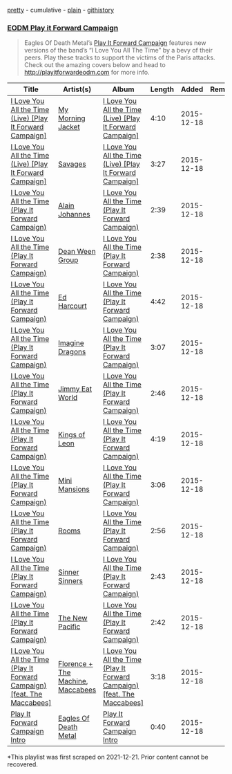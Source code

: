 [pretty](/playlists/pretty/37i9dQZF1DWWpCjltOl2fU.md) - cumulative - [plain](/playlists/plain/37i9dQZF1DWWpCjltOl2fU) - [githistory](https://github.githistory.xyz/mackorone/spotify-playlist-archive/blob/main/playlists/plain/37i9dQZF1DWWpCjltOl2fU)

### [EODM Play it Forward Campaign](https://open.spotify.com/playlist/2L7aVeGOutWeuWMdh13tZ7)

> Eagles Of Death Metal’s <a href="http://playitforwardeodm.com">Play It Forward Campaign</a> features new versions of the band’s “I Love You All The Time” by a bevy of their peers\. Play these tracks to support the victims of the Paris attacks\. Check out the amazing covers below and head to <a href="http://playitforwardeodm.com">http://playitforwardeodm.com</a> for more info.

| Title | Artist(s) | Album | Length | Added | Removed |
|---|---|---|---|---|---|
| [I Love You All the Time \(Live\) \[Play It Forward Campaign\]](https://open.spotify.com/track/05A95zM2l6HhVFIEoyvaxp) | [My Morning Jacket](https://open.spotify.com/artist/43O3c6wewpzPKwVaGEEtBM) | [I Love You All the Time \(Live\) \[Play It Forward Campaign\]](https://open.spotify.com/album/4UPoGz6iZ0rEICKFGM2GYr) | 4:10 | 2015-12-18 |  |
| [I Love You All the Time \(Live\) \[Play It Forward Campaign\]](https://open.spotify.com/track/1HBkA1u9eQpOcEQhbyKCZj) | [Savages](https://open.spotify.com/artist/1WFsBUAgQmrGQQEUyFKS60) | [I Love You All the Time \(Live\) \[Play It Forward Campaign\]](https://open.spotify.com/album/7pfTX9kOZpN3tFfuuwEDt9) | 3:27 | 2015-12-18 |  |
| [I Love You All the Time \(Play It Forward Campaign\)](https://open.spotify.com/track/2NVNj5Ga1Ogue2gZ1UgA7M) | [Alain Johannes](https://open.spotify.com/artist/57vhIhkzqXdrZnLoD0yl9C) | [I Love You All the Time \(Play It Forward Campaign\)](https://open.spotify.com/album/1ktRjW4ELdF8XA5g419www) | 2:39 | 2015-12-18 |  |
| [I Love You All the Time \(Play It Forward Campaign\)](https://open.spotify.com/track/5sjy3YoBdsMYvEFqeVAZN2) | [Dean Ween Group](https://open.spotify.com/artist/1itubyc9S2fKn9UxoiCENe) | [I Love You All the Time \(Play It Forward Campaign\)](https://open.spotify.com/album/2746x3qFzh60tPU65SBuTa) | 2:38 | 2015-12-18 |  |
| [I Love You All the Time \(Play It Forward Campaign\)](https://open.spotify.com/track/7iekNY77xgjrSpcjA55e23) | [Ed Harcourt](https://open.spotify.com/artist/5EOPLr73C9nIPYwVEAsiOY) | [I Love You All the Time \(Play It Forward Campaign\)](https://open.spotify.com/album/781867SV5uoAfXREagqrFZ) | 4:42 | 2015-12-18 |  |
| [I Love You All the Time \(Play It Forward Campaign\)](https://open.spotify.com/track/2POOvCjR09X41UNUWm12dT) | [Imagine Dragons](https://open.spotify.com/artist/53XhwfbYqKCa1cC15pYq2q) | [I Love You All the Time \(Play It Forward Campaign\)](https://open.spotify.com/album/6PaHnwGDIqzWqz1e09uRMK) | 3:07 | 2015-12-18 |  |
| [I Love You All the Time \(Play It Forward Campaign\)](https://open.spotify.com/track/3qz8zHmz6B4LBt3IWNqoTM) | [Jimmy Eat World](https://open.spotify.com/artist/3Ayl7mCk0nScecqOzvNp6s) | [I Love You All the Time \(Play It Forward Campaign\)](https://open.spotify.com/album/2tRYkprhNPNmuGSzrCLlW5) | 2:46 | 2015-12-18 |  |
| [I Love You All the Time \(Play It Forward Campaign\)](https://open.spotify.com/track/3ejGfNLeYuJf1v5XNFGp4e) | [Kings of Leon](https://open.spotify.com/artist/2qk9voo8llSGYcZ6xrBzKx) | [I Love You All the Time \(Play It Forward Campaign\)](https://open.spotify.com/album/6GXbV3Tdqa5neXEyXrztQW) | 4:19 | 2015-12-18 |  |
| [I Love You All the Time \(Play It Forward Campaign\)](https://open.spotify.com/track/41KvipsMoCPjAlJ3gKWlJ8) | [Mini Mansions](https://open.spotify.com/artist/07xbJ7SM1JopFtI1qXvSww) | [I Love You All the Time \(Play It Forward Campaign\)](https://open.spotify.com/album/0Ch0zpu3ll96ngtf5Coidq) | 3:06 | 2015-12-18 |  |
| [I Love You All the Time \(Play It Forward Campaign\)](https://open.spotify.com/track/7jZeEuM07vgoGmU6fOr2xR) | [Rooms](https://open.spotify.com/artist/3Pu7oLk8KroFc9rgIsqXZ7) | [I Love You All the Time \(Play It Forward Campaign\)](https://open.spotify.com/album/4CUCu2gS5FXX1qqIy3fahC) | 2:56 | 2015-12-18 |  |
| [I Love You All the Time \(Play It Forward Campaign\)](https://open.spotify.com/track/600JfCH5JoE3mK80ofMEOl) | [Sinner Sinners](https://open.spotify.com/artist/3KsqYGRecEYLRbWKZl8unw) | [I Love You All the Time \(Play It Forward Campaign\)](https://open.spotify.com/album/5QiHxkf89t4EVQH88eqsUG) | 2:43 | 2015-12-18 |  |
| [I Love You All the Time \(Play It Forward Campaign\)](https://open.spotify.com/track/3b6zBJFReSnNMn3KuOrQKE) | [The New Pacific](https://open.spotify.com/artist/1w0KuxlsBqLjcLOC90BZ6i) | [I Love You All the Time \(Play It Forward Campaign\)](https://open.spotify.com/album/5S3bnpIXC08uFaV2B1VAEH) | 2:42 | 2015-12-18 |  |
| [I Love You All the Time \(Play It Forward Campaign\) \[feat\. The Maccabees\]](https://open.spotify.com/track/1rLAIT7n0GiYVTqYQfIdpN) | [Florence + The Machine](https://open.spotify.com/artist/1moxjboGR7GNWYIMWsRjgG), [Maccabees](https://open.spotify.com/artist/7if0ctjVhSCvyIDmTmbriv) | [I Love You All the Time \(Play It Forward Campaign\) \[feat\. The Maccabees\]](https://open.spotify.com/album/5EPtABUWHkaDpPaObOElEP) | 3:18 | 2015-12-18 |  |
| [Play It Forward Campaign Intro](https://open.spotify.com/track/5k6AEj8w2CCeECwNj49b3n) | [Eagles Of Death Metal](https://open.spotify.com/artist/02uYdhMhCgdB49hZlYRm9o) | [Play It Forward Campaign Intro](https://open.spotify.com/album/0OjGDWjTEDbEBq6y3Dy85n) | 0:40 | 2015-12-18 |  |

\*This playlist was first scraped on 2021-12-21. Prior content cannot be recovered.
